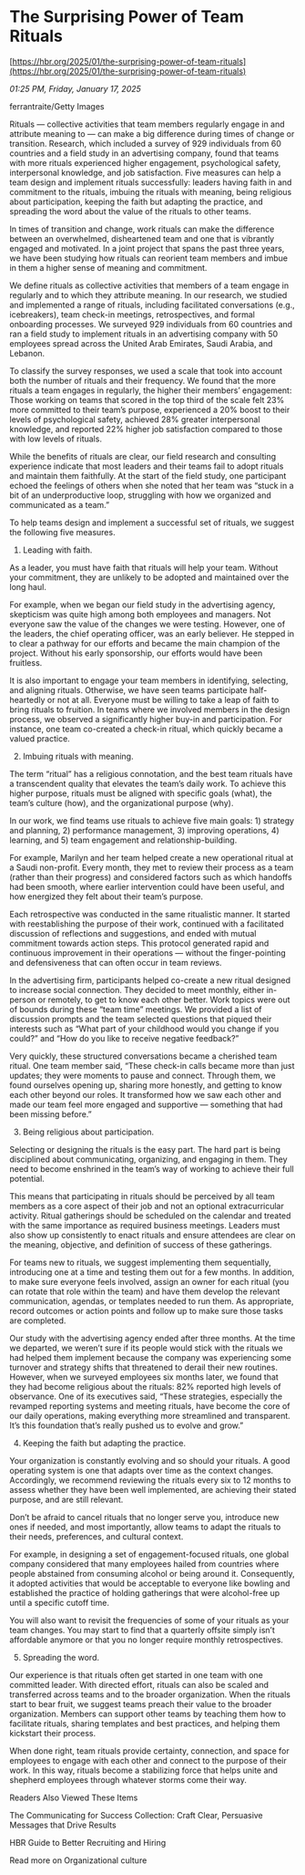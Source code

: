 # The Surprising Power of Team Rituals

[https://hbr.org/2025/01/the-surprising-power-of-team-rituals](https://hbr.org/2025/01/the-surprising-power-of-team-rituals)

*01:25 PM, Friday, January 17, 2025*

ferrantraite/Getty Images

Rituals — collective activities that team members regularly engage in and attribute meaning to — can make a big difference during times of change or transition. Research, which included a survey of 929 individuals from 60 countries and a field study in an advertising company, found that teams with more rituals experienced higher engagement, psychological safety, interpersonal knowledge, and job satisfaction. Five measures can help a team design and implement rituals successfully: leaders having faith in and commitment to the rituals, imbuing the rituals with meaning, being religious about participation, keeping the faith but adapting the practice, and spreading the word about the value of the rituals to other teams.

In times of transition and change, work rituals can make the difference between an overwhelmed, disheartened team and one that is vibrantly engaged and motivated. In a joint project that spans the past three years, we have been studying how rituals can reorient team members and imbue in them a higher sense of meaning and commitment.

We define rituals as collective activities that members of a team engage in regularly and to which they attribute meaning. In our research, we studied and implemented a range of rituals, including facilitated conversations (e.g., icebreakers), team check-in meetings, retrospectives, and formal onboarding processes. We surveyed 929 individuals from 60 countries and ran a field study to implement rituals in an advertising company with 50 employees spread across the United Arab Emirates, Saudi Arabia, and Lebanon.

To classify the survey responses, we used a scale that took into account both the number of rituals and their frequency. We found that the more rituals a team engages in regularly, the higher their members’ engagement: Those working on teams that scored in the top third of the scale felt 23% more committed to their team’s purpose, experienced a 20% boost to their levels of psychological safety, achieved 28% greater interpersonal knowledge, and reported 22% higher job satisfaction compared to those with low levels of rituals.

While the benefits of rituals are clear, our field research and consulting experience indicate that most leaders and their teams fail to adopt rituals and maintain them faithfully. At the start of the field study, one participant echoed the feelings of others when she noted that her team was “stuck in a bit of an underproductive loop, struggling with how we organized and communicated as a team.”

To help teams design and implement a successful set of rituals, we suggest the following five measures.

1. Leading with faith.

As a leader, you must have faith that rituals will help your team. Without your commitment, they are unlikely to be adopted and maintained over the long haul.

For example, when we began our field study in the advertising agency, skepticism was quite high among both employees and managers. Not everyone saw the value of the changes we were testing. However, one of the leaders, the chief operating officer, was an early believer. He stepped in to clear a pathway for our efforts and became the main champion of the project. Without his early sponsorship, our efforts would have been fruitless.

It is also important to engage your team members in identifying, selecting, and aligning rituals. Otherwise, we have seen teams participate half-heartedly or not at all. Everyone must be willing to take a leap of faith to bring rituals to fruition. In teams where we involved members in the design process, we observed a significantly higher buy-in and participation. For instance, one team co-created a check-in ritual, which quickly became a valued practice.

2. Imbuing rituals with meaning.

The term “ritual” has a religious connotation, and the best team rituals have a transcendent quality that elevates the team’s daily work. To achieve this higher purpose, rituals must be aligned with specific goals (what), the team’s culture (how), and the organizational purpose (why).

In our work, we find teams use rituals to achieve five main goals: 1) strategy and planning, 2) performance management, 3) improving operations, 4) learning, and 5) team engagement and relationship-building.

For example, Marilyn and her team helped create a new operational ritual at a Saudi non-profit. Every month, they met to review their process as a team (rather than their progress) and considered factors such as which handoffs had been smooth, where earlier intervention could have been useful, and how energized they felt about their team’s purpose.

Each retrospective was conducted in the same ritualistic manner. It started with reestablishing the purpose of their work, continued with a facilitated discussion of reflections and suggestions, and ended with mutual commitment towards action steps. This protocol generated rapid and continuous improvement in their operations — without the finger-pointing and defensiveness that can often occur in team reviews.

In the advertising firm, participants helped co-create a new ritual designed to increase social connection. They decided to meet monthly, either in-person or remotely, to get to know each other better. Work topics were out of bounds during these “team time” meetings. We provided a list of discussion prompts and the team selected questions that piqued their interests such as “What part of your childhood would you change if you could?” and “How do you like to receive negative feedback?”

Very quickly, these structured conversations became a cherished team ritual. One team member said, “These check-in calls became more than just updates; they were moments to pause and connect. Through them, we found ourselves opening up, sharing more honestly, and getting to know each other beyond our roles. It transformed how we saw each other and made our team feel more engaged and supportive — something that had been missing before.”

3. Being religious about participation.

Selecting or designing the rituals is the easy part. The hard part is being disciplined about communicating, organizing, and engaging in them. They need to become enshrined in the team’s way of working to achieve their full potential.

This means that participating in rituals should be perceived by all team members as a core aspect of their job and not an optional extracurricular activity. Ritual gatherings should be scheduled on the calendar and treated with the same importance as required business meetings. Leaders must also show up consistently to enact rituals and ensure attendees are clear on the meaning, objective, and definition of success of these gatherings.

For teams new to rituals, we suggest implementing them sequentially, introducing one at a time and testing them out for a few months. In addition, to make sure everyone feels involved, assign an owner for each ritual (you can rotate that role within the team) and have them develop the relevant communication, agendas, or templates needed to run them. As appropriate, record outcomes or action points and follow up to make sure those tasks are completed.

Our study with the advertising agency ended after three months. At the time we departed, we weren’t sure if its people would stick with the rituals we had helped them implement because the company was experiencing some turnover and strategy shifts that threatened to derail their new routines. However, when we surveyed employees six months later, we found that they had become religious about the rituals: 82% reported high levels of observance. One of its executives said, “These strategies, especially the revamped reporting systems and meeting rituals, have become the core of our daily operations, making everything more streamlined and transparent. It’s this foundation that’s really pushed us to evolve and grow.”

4. Keeping the faith but adapting the practice.

Your organization is constantly evolving and so should your rituals. A good operating system is one that adapts over time as the context changes. Accordingly, we recommend reviewing the rituals every six to 12 months to assess whether they have been well implemented, are achieving their stated purpose, and are still relevant.

Don’t be afraid to cancel rituals that no longer serve you, introduce new ones if needed, and most importantly, allow teams to adapt the rituals to their needs, preferences, and cultural context.

For example, in designing a set of engagement-focused rituals, one global company considered that many employees hailed from countries where people abstained from consuming alcohol or being around it. Consequently, it adopted activities that would be acceptable to everyone like bowling and established the practice of holding gatherings that were alcohol-free up until a specific cutoff time.

You will also want to revisit the frequencies of some of your rituals as your team changes. You may start to find that a quarterly offsite simply isn’t affordable anymore or that you no longer require monthly retrospectives.

5. Spreading the word.

Our experience is that rituals often get started in one team with one committed leader. With directed effort, rituals can also be scaled and transferred across teams and to the broader organization. When the rituals start to bear fruit, we suggest teams preach their value to the broader organization. Members can support other teams by teaching them how to facilitate rituals, sharing templates and best practices, and helping them kickstart their process.

When done right, team rituals provide certainty, connection, and space for employees to engage with each other and connect to the purpose of their work. In this way, rituals become a stabilizing force that helps unite and shepherd employees through whatever storms come their way.

Readers Also Viewed These Items

The Communicating for Success Collection: Craft Clear, Persuasive Messages that Drive Results

HBR Guide to Better Recruiting and Hiring

Read more on Organizational culture

